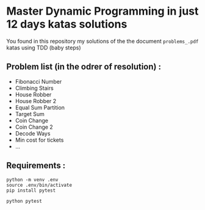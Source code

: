 # Master Dynamic Programming in just 12 days katas solutions

You found in this repository my solutions of the the document `problems_.pdf` katas using TDD (baby steps)
## Problem list (in the odrer of resolution) :
- Fibonacci Number
- Climbing Stairs
- House Robber
- House Robber 2
- Equal Sum Partition
- Target Sum
- Coin Change
- Coin Change 2
- Decode Ways
- Min cost for tickets
- ...
## Requirements :
```shell
python -m venv .env
source .env/bin/activate
pip install pytest

python pytest
```
